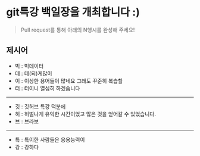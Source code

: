 # git특강 백일장을 개최합니다 :) 
> Pull request를 통해 아래의 N행시를 완성해 주세요!

## 제시어
- 빅 : 빅데이터
- 데 : 데(되)게많이
- 이 : 이상한 용어들이 많네요 그래도 꾸준히 복습할
- 터 : 터이니 열심히 하겠습니다
---
- 깃 : 깃허브 특강 덕분에
- 허 : 허벌나게 유익한 시간이었고 많은 것을 얻어갈 수 있었습니다.
- 브 : 브라보
---
- 특 : 특이한 사람들은 응용능력이
- 강 : 강하다
